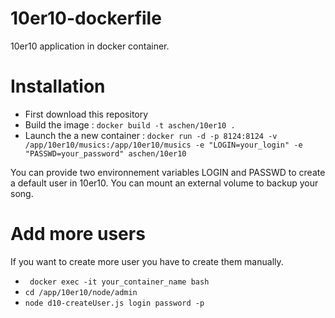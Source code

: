 # 10er10-dockerfile
10er10 application in docker container.

# Installation
- First download this repository
- Build the image : ```docker build -t aschen/10er10 . ```
- Launch the a new container : ```docker run -d -p 8124:8124 -v /app/10er10/musics:/app/10er10/musics -e "LOGIN=your_login" -e "PASSWD=your_password" aschen/10er10 ```

You can provide two environnement variables LOGIN and PASSWD to create a default user in 10er10.
You can mount an external volume to backup your song.

# Add more users
If you want to create more user you have to create them manually. 
- ``` docker exec -it your_container_name bash```
- ``` cd /app/10er10/node/admin ```
- ``` node d10-createUser.js login password -p ```
